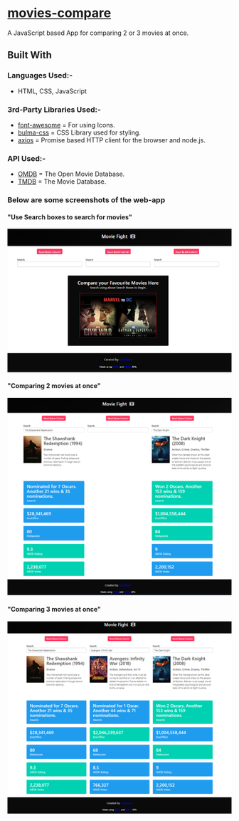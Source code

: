 # [movies-compare](https://shubhamkumar96.github.io/movies-compare/)
A JavaScript based App for comparing 2 or 3 movies at once.

## Built With
###  Languages Used:-
  *   HTML, CSS, JavaScript
  
###  3rd-Party Libraries Used:-
* [font-awesome](https://fontawesome.com/)  =  For using Icons.
* [bulma-css](https://bulma.io/)  =  CSS Library used for styling.
* [axios](https://github.com/axios/axios)  =  Promise based HTTP client for the browser and node.js.

### API Used:-
* [OMDB](https://www.omdbapi.com/)  =  The Open Movie Database.
* [TMDB](https://www.themoviedb.org/)  =  The Movie Database.

### Below are some screenshots of the web-app
#### "Use Search boxes to search for movies"
![Demo Images](/screenshots/demo1.PNG?raw=true)

#### "Comparing 2 movies at once"
![Demo Images](/screenshots/demo2.PNG?raw=true)

#### "Comparing 3 movies at once"
![Demo Images](/screenshots/demo3.PNG?raw=true)
